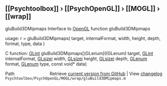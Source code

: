 ## [[Psychtoolbox]] &#8250; [[PsychOpenGL]] &#8250; [[MOGL]] &#8250; [[wrap]]

gluBuild3DMipmaps  Interface to [OpenGL](OpenGL) function gluBuild3DMipmaps  
  
usage:  r = gluBuild3DMipmaps( target, internalFormat, width, height, depth, format, type, data )  
  
C function:  [GLint](GLint) gluBuild3DMipmaps[(GLenum]((GLenum) target, [GLint](GLint) internalFormat, [GLsizei](GLsizei) width, [GLsizei](GLsizei) height, [GLsizei](GLsizei) depth, [GLenum](GLenum) format, [GLenum](GLenum) type, const void\* data)  




<div class="code_header" style="text-align:right;">
  <span style="float:left;">Path&nbsp;&nbsp;</span> <span class="counter">Retrieve <a href=
  "https://raw.github.com/Psychtoolbox-3/Psychtoolbox-3/beta/Psychtoolbox/PsychOpenGL/MOGL/wrap/gluBuild3DMipmaps.m">current version from GitHub</a> | View <a href=
  "https://github.com/Psychtoolbox-3/Psychtoolbox-3/commits/beta/Psychtoolbox/PsychOpenGL/MOGL/wrap/gluBuild3DMipmaps.m">changelog</a></span>
</div>
<div class="code">
  <code>Psychtoolbox/PsychOpenGL/MOGL/wrap/gluBuild3DMipmaps.m</code>
</div>

